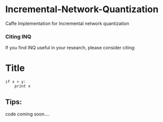 # Incremental-Network-Quantization
Caffe Implementation for Incremental network quantization

### Citing INQ

If you find INQ useful in your research, please consider citing:

# Title
    if x > y:
        print x

	

## Tips:


code coming soon....
